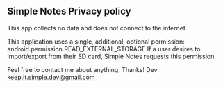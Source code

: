 ## Simple Notes Privacy policy

This app collects no data and does not connect to the internet.

This application uses a single, additional, optional permission: android.permission.READ_EXTERNAL_STORAGE
If a user desires to import/export from their SD card, Simple Notes requests this permission.

Feel free to contact me about anything, Thanks!
Dev 
keep.it.simple.dev@gmail.com
